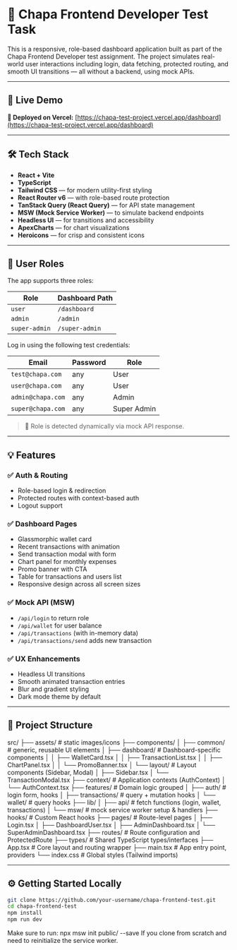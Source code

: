 # 💼 Chapa Frontend Developer Test Task

This is a responsive, role-based dashboard application built as part of the Chapa Frontend Developer test assignment. The project simulates real-world user interactions including login, data fetching, protected routing, and smooth UI transitions — all without a backend, using mock APIs.

---

## 🚀 Live Demo

**🔗 Deployed on Vercel:** [https://chapa-test-project.vercel.app/dashboard](https://chapa-test-project.vercel.app/dashboard)

---

## 🛠️ Tech Stack

- **React + Vite**
- **TypeScript**
- **Tailwind CSS** — for modern utility-first styling
- **React Router v6** — with role-based route protection
- **TanStack Query (React Query)** — for API state management
- **MSW (Mock Service Worker)** — to simulate backend endpoints
- **Headless UI** — for transitions and accessibility
- **ApexCharts** — for chart visualizations
- **Heroicons** — for crisp and consistent icons

---

## 👤 User Roles

The app supports three roles:

| Role          | Dashboard Path |
| ------------- | -------------- |
| `user`        | `/dashboard`   |
| `admin`       | `/admin`       |
| `super-admin` | `/super-admin` |

Log in using the following test credentials:

| Email             | Password | Role        |
| ----------------- | -------- | ----------- |
| `test@chapa.com`  | any      | User        |
| `user@chapa.com`  | any      | User        |
| `admin@chapa.com` | any      | Admin       |
| `super@chapa.com` | any      | Super Admin |

> 🔐 Role is detected dynamically via mock API response.

---

## 💡 Features

### ✅ Auth & Routing

- Role-based login & redirection
- Protected routes with context-based auth
- Logout support

### ✅ Dashboard Pages

- Glassmorphic wallet card
- Recent transactions with animation
- Send transaction modal with form
- Chart panel for monthly expenses
- Promo banner with CTA
- Table for transactions and users list
- Responsive design across all screen sizes

### ✅ Mock API (MSW)

- `/api/login` to return role
- `/api/wallet` for user balance
- `/api/transactions` (with in-memory data)
- `/api/transactions/send` adds new transaction

### ✅ UX Enhancements

- Headless UI transitions
- Smooth animated transaction entries
- Blur and gradient styling
- Dark mode theme by default

---

## 📂 Project Structure

src/
├── assets/ # static images/icons
├── components/
│ ├── common/ # generic, reusable UI elements
│ ├── dashboard/ # Dashboard-specific components
│ │ ├── WalletCard.tsx
│ │ ├── TransactionList.tsx
│ │ ├── ChartPanel.tsx
│ │ └── PromoBanner.tsx
│ └── layout/ # Layout components (Sidebar, Modal)
│ ├── Sidebar.tsx
│ └── TransactionModal.tsx
├── context/ # Application contexts (AuthContext)
│ └── AuthContext.tsx
├── features/ # Domain logic grouped
│ ├── auth/ # login form, hooks
│ ├── transactions/ # query + mutation hooks
│ └── wallet/ # query hooks
├── lib/
│ ├── api/ # fetch functions (login, wallet, transactions)
│ └── msw/ # mock service worker setup & handlers
├── hooks/ # Custom React hooks
├── pages/ # Route-level pages
│ ├── Login.tsx
│ ├── DashboardUser.tsx
│ ├── AdminDashboard.tsx
│ └── SuperAdminDashboard.tsx
├── routes/ # Route configuration and ProtectedRoute
├── types/ # Shared TypeScript types/interfaces
├── App.tsx # Core layout and routing wrapper
├── main.tsx # App entry point, providers
└── index.css # Global styles (Tailwind imports)

---

## ⚙️ Getting Started Locally

```bash
git clone https://github.com/your-username/chapa-frontend-test.git
cd chapa-frontend-test
npm install
npm run dev
```

Make sure to run:
npx msw init public/ --save
If you clone from scratch and need to reinitialize the service worker.
